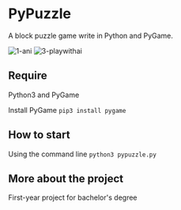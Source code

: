 # PyPuzzle

A block puzzle game write in Python and PyGame.

![1-ani](https://user-images.githubusercontent.com/74190308/152658977-cff04a77-f01f-42bd-91db-bac83f42db93.PNG)
![3-playwithai](https://user-images.githubusercontent.com/74190308/152660372-f995bed1-03a5-431b-a7bc-ec2b04323c78.PNG)


## Require
Python3 and PyGame

Install PyGame
``pip3 install pygame``

## How to start
Using the command line
``python3 pypuzzle.py``

## More about the project
First-year project for bachelor's degree
